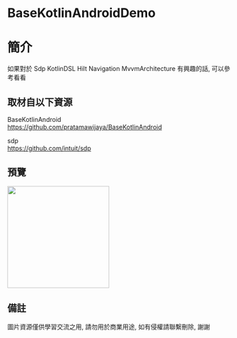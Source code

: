 # BaseKotlinAndroidDemo

簡介
==================================
如果對於 Sdp KotlinDSL Hilt Navigation MvvmArchitecture 有興趣的話, 可以參考看看                               

取材自以下資源
--------
BaseKotlinAndroid           
https://github.com/pratamawijaya/BaseKotlinAndroid 
	
sdp           
https://github.com/intuit/sdp 
                                                                                                                
預覽
--------
<p align="left">
  <img src="https://i.imgur.com/zB4BFQf.png" width="230"/>
</p> 

備註
--------
圖片資源僅供學習交流之用, 請勿用於商業用途, 如有侵權請聯繫刪除, 謝謝   
